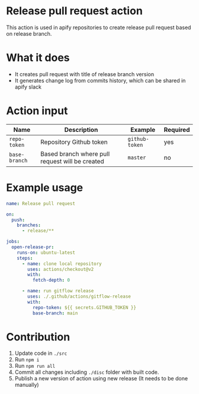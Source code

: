 # Release pull request action

This action is used in apify repositories to create release pull request based on release branch.

# What it does

* It creates pull request with title of release branch version
* It generates change log from commits history, which can be shared in apify slack

# Action input

| Name         | Description                                        | Example        | Required |
| -------------| -------------------------------------------------- | ---------------| -------- |
| `repo-token` | Repository Github token                            | `github-token` |      yes |
| `base-branch`| Based branch where pull request will be created    | `master`       |       no |

# Example usage

```yaml
name: Release pull request

on:
  push:
    branches:
      - release/**

jobs:
  open-release-pr:
    runs-on: ubuntu-latest
    steps:
      - name: clone local repository
        uses: actions/checkout@v2
        with:
          fetch-depth: 0

      - name: run gitflow release
        uses: ./.github/actions/gitflow-release
        with:
          repo-token: ${{ secrets.GITHUB_TOKEN }}
          base-branch: main
```

# Contribution

1. Update code in `./src`
2. Run `npm i`
3. Run `npm run all`
4. Commit all changes including `./disc` folder with built code.
5. Publish a new version of action using new release (It needs to be done manually)
